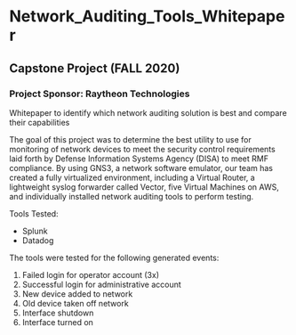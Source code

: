 # Network_Auditing_Tools_Whitepaper
## Capstone Project (FALL 2020)
### Project Sponsor: Raytheon Technologies
Whitepaper to identify which network auditing solution is best and compare their capabilities

The goal of this project was to determine the best utility to use for monitoring of network devices to meet the security control requirements laid forth by Defense Information Systems Agency (DISA) to meet RMF compliance. By using GNS3, a network software emulator, our team has created a fully virtualized environment, including a Virtual Router, a lightweight syslog forwarder called Vector, five Virtual Machines on AWS, and individually installed network auditing tools to perform testing.

Tools Tested:
* Splunk
* Datadog

The tools were tested for the following generated events:
1. Failed login for operator account (3x)
2. Successful login for administrative account
3. New device added to network
4. Old device taken off network
5. Interface shutdown
6. Interface turned on
